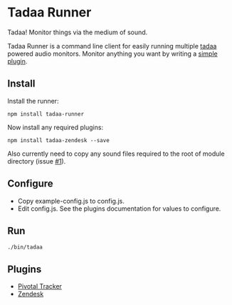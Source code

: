 # Tadaa Runner

Tadaa!
Monitor things via the medium of sound.

Tadaa Runner is a command line client for easily running multiple [tadaa](https://github.com/jamesbloomer/tadaa) powered audio monitors.
Monitor anything you want by writing a [simple plugin](https://github.com/jamesbloomer/tadaa-example). 

## Install
Install the runner:
``` 
npm install tadaa-runner
```
Now install any required plugins:
```
npm install tadaa-zendesk --save
```
Also currently need to copy any sound files required to the root of module directory (issue [#1](https://github.com/jamesbloomer/tadaa-runner/issues/1)).


## Configure
- Copy example-config.js to config.js.
- Edit config.js. See the plugins documentation for values to configure.

## Run
```
./bin/tadaa
```

## Plugins
- [Pivotal Tracker](https://github.com/jamesbloomer/tadaa-pivotaltracker)
- [Zendesk](https://github.com/jamesbloomer/tadaa-zendesk)
